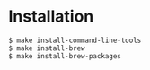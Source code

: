# Installation

```
$ make install-command-line-tools
$ make install-brew
$ make install-brew-packages
```
